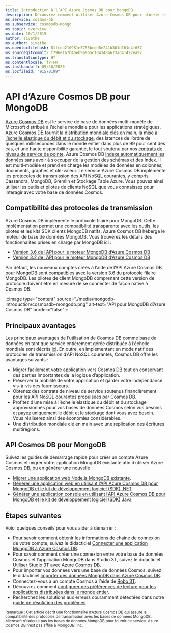 ```yaml
---
title: Introduction à l’API Azure Cosmos DB pour MongoDB
description: Découvrez comment utiliser Azure Cosmos DB pour stocker et interroger de grandes quantités de données à l’aide de l’API Azure Cosmos DB pour MongoDB.
ms.service: cosmos-db
ms.subservice: cosmosdb-mongo
ms.topic: overview
ms.date: 10/1/2019
author: sivethe
ms.author: sivethe
ms.openlocfilehash: 81fceb210981e5755bcdd8e241b381d161d4f637
ms.sourcegitcommit: f796e1b7b46eb9a9b5c104348a673ad41422ea97
ms.translationtype: HT
ms.contentlocale: fr-FR
ms.lasthandoff: 09/30/2020
ms.locfileid: "91570199"
---
```

# <a name="azure-cosmos-dbs-api-for-mongodb"></a>API d’Azure Cosmos DB pour MongoDB

[Azure Cosmos DB](introduction.md) est le service de base de données multi-modèle de Microsoft distribué à l’échelle mondiale pour les applications stratégiques. Azure Cosmos DB fournit la [distribution mondiale clés en main](distribute-data-globally.md), la [mise à l’échelle élastique du débit et du stockage](partition-data.md), des latences de l’ordre de quelques millisecondes dans le monde entier dans plus de 99 pour cent des cas, et une haute disponibilité garantie, le tout soutenu par nos [contrats de niveau de service de pointe](https://azure.microsoft.com/support/legal/sla/cosmos-db/). Azure Cosmos DB [indexe automatiquement les données](https://www.vldb.org/pvldb/vol8/p1668-shukla.pdf) sans avoir à s’occuper de la gestion des schémas et des index. Il est multi-modèle et prend en charge les modèles de données en colonnes, documents, graphes et clé-valeur. Le service Azure Cosmos DB implémente les protocoles de transmission des API NoSQL courantes, y compris Cassandra, MongoDB, Gremlin et Stockage Table Azure. Vous pouvez ainsi utiliser les outils et pilotes de clients NoSQL que vous connaissez pour interagir avec votre base de données Cosmos.

## <a name="wire-protocol-compatibility"></a>Compatibilité des protocoles de transmission

Azure Cosmos DB implémente le protocole filaire pour MongoDB. Cette implémentation permet une compatibilité transparente avec les outils, les pilotes et les kits SDK clients MongoDB natifs. Azure Cosmos DB héberge le moteur de base de données MongoDB. Vous trouverez les détails des fonctionnalités prises en charge par MongoDB ici : 
- [Version 3.6 de l’API pour le moteur MongoDB d’Azure Cosmos DB](mongodb-feature-support-36.md)
- [Version 3.2 de l’API pour le moteur MongoDB d’Azure Cosmos DB](mongodb-feature-support.md)

Par défaut, les nouveaux comptes créés à l’aide de l’API Azure Cosmos DB pour MongoDB sont compatibles avec la version 3.6 du protocole filaire MongoDB. Les pilotes de client MongoDB comprenant cette version de protocole doivent être en mesure de se connecter de façon native à Cosmos DB.

:::image type="content" source="./media/mongodb-introduction/cosmosdb-mongodb.png" alt-text="API pour MongoDB d’Azure Cosmos DB" border="false":::

## <a name="key-benefits"></a>Principaux avantages

Les principaux avantages de l’utilisation de Cosmos DB comme base de données en tant que service entièrement gérée distribuée à l’échelle mondiale sont décrits [ici](introduction.md). En outre, en implémentant en mode natif des protocoles de transmission d’API NoSQL courantes, Cosmos DB offre les avantages suivants :

* Migrer facilement votre application vers Cosmos DB tout en conservant des parties importantes de la logique d’application.
* Préserver la mobilité de votre application et garder votre indépendance vis-à-vis des fournisseurs.
* Obtenez des contrats de niveau de service soutenus financièrement pour les API NoSQL courantes propulsées par Cosmos DB.
* Profitez d’une mise à l’échelle élastique du débit et du stockage approvisionnés pour vos bases de données Cosmos selon vos besoins et payez uniquement le débit et le stockage dont vous avez besoin. Vous réaliserez ainsi des économies considérables.
* Une distribution mondiale clé en main avec une réplication des écritures multirégions.

## <a name="cosmos-dbs-api-for-mongodb"></a>API Cosmos DB pour MongoDB

Suivez les guides de démarrage rapide pour créer un compte Azure Cosmos et migrer votre application MongoDB existante afin d’utiliser Azure Cosmos DB, ou en générer une nouvelle :

* [Migrer une application web Node.js MongoDB existante](create-mongodb-nodejs.md).
* [Générer une application web en utilisant l’API Azure Cosmos DB pour MongoDB et le kit de développement logiciel (SDK) .NET](create-mongodb-dotnet.md)
* [Générer une application console en utilisant l’API Azure Cosmos DB pour MongoDB et le kit de développement logiciel (SDK) Java](create-mongodb-java.md)

## <a name="next-steps"></a>Étapes suivantes

Voici quelques conseils pour vous aider à démarrer :

* Pour savoir comment obtenir les informations de chaîne de connexion de votre compte, suivez le didacticiel [Connecter une application MongoDB à Azure Cosmos DB](connect-mongodb-account.md).
* Pour savoir comment créer une connexion entre votre base de données Cosmos et l’application MongoDB dans Studio 3T, suivez le didacticiel [Utiliser Studio 3T avec Azure Cosmos DB](mongodb-mongochef.md).
* Pour importer vos données vers une base de données Cosmos, suivez le didacticiel [Importer des données MongoDB dans Azure Cosmos DB](mongodb-migrate.md).
* Connectez-vous à un compte Cosmos à l’aide de [Robo 3T](mongodb-robomongo.md).
* Découvrez comment [configurer des préférences de lecture pour les applications distribuées dans le monde entier](../cosmos-db/tutorial-global-distribution-mongodb.md).
* Recherchez les solutions aux erreurs couramment détectées dans notre [guide de résolution des problèmes](mongodb-troubleshoot.md)


<sup>Remarque : Cet article décrit une fonctionnalité d’Azure Cosmos DB qui assure la compatibilité des protocoles de transmission avec les bases de données MongoDB. Microsoft n’exécute pas les bases de données MongoDB pour fournir ce service. Azure Cosmos DB n’est pas affilié à MongoDB, Inc.</sup>
